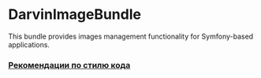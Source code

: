 # DarvinImageBundle
This bundle provides images management functionality for Symfony-based applications.

### [Рекомендации по стилю кода](Resources/doc/coding_standards.md)

